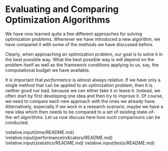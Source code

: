 # Evaluating and Comparing Optimization Algorithms

We have now learned quite a few different approaches for solving optimization problems.
Whenever we have introduced a new algorithm, we have compared it with some of the methods we have discussed before.

Clearly, when approaching an optimization problem, our goal is to solve it in the best possible way.
What the best possible way is will depend on the problem itself as well as the framework conditions applying to us, say, the computational budget we have available.

It is important that *performance* is almost always relative.
If we have only a single method that can be applied to an optimization problem, then it is neither good nor bad, because we can either take it or leave it. 
Instead, we often start by first developing one idea and then try to improve it.
Of course, we need to compare each new approach with the ones we already have.
Alternatively, especially if we work in a research scenario, maybe we have a new idea which then needs to be compared to a set of existing state-of-the-art algorithms.
Let us now discuss here how such comparisons can be conducted.

\relative.input{time/README.md}
\relative.input{performanceIndicators/README.md}
\relative.input{statistics/README.md}
\relative.input{tests/README.md}
